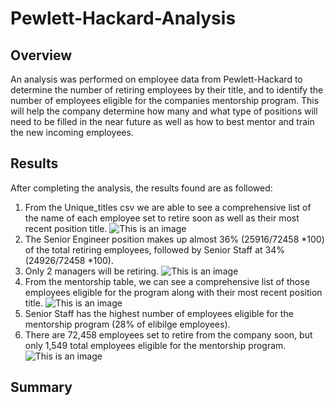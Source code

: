 # Pewlett-Hackard-Analysis
## Overview
  An analysis was performed on employee data from Pewlett-Hackard to determine the number of retiring employees by their title, and to identify the number of employees eligible for the companies mentorship program. This will help the company determine how many and what type of positions will need to be filled in the near future as well as how to best mentor and train the new incoming employees. 
## Results
  After completing the analysis, the results found are as followed:
  1. From the Unique_titles csv we are able to see a comprehensive list of the name of each employee set to retire soon as well as their most recent position title. 
![This is an image]()
  2. The Senior Engineer position makes up almost 36% (25916/72458 *100) of the total retiring employees, followed by Senior Staff at 34% (24926/72458 *100). 
  3. Only 2 managers will be retiring.
![This is an image]()
  4. From the mentorship table, we can see a comprehensive list of those employees eligible for the program along with their most recent position title.
![This is an image]() 
  6. Senior Staff has the highest number of employees eligible for the mentorship program (28% of elibilge employees).
  7. There are 72,458 employees set to retire from the company soon, but only 1,549 total employees eligible for the mentorship program. 
![This is an image]()
## Summary
